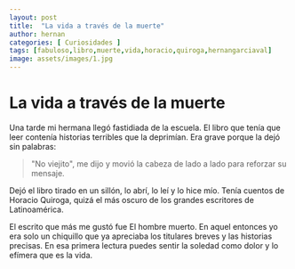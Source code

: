 ```yaml
---
layout: post
title:  "La vida a través de la muerte"
author: hernan
categories: [ Curiosidades ]
tags: [fabuloso,libro,muerte,vida,horacio,quiroga,hernangarciaval]
image: assets/images/1.jpg
---
```


# La vida a través de la muerte

Una tarde mi hermana llegó fastidiada de la escuela. El libro que tenía que leer contenía historias terribles que la deprimían. Era grave porque la dejó sin palabras: 
>"No viejito", me dijo y movió la cabeza de lado a lado para reforzar su mensaje.

Dejó el libro tirado en un sillón, lo abrí, lo leí y lo hice mío. Tenía cuentos de Horacio Quiroga, quizá el más oscuro de los grandes escritores de Latinoamérica.

El escrito que más me gustó fue El hombre muerto. En aquel entonces yo era solo un chiquillo que ya apreciaba los titulares breves y las historias precisas. En esa primera lectura puedes sentir la soledad como dolor y lo efímera que es la vida.
